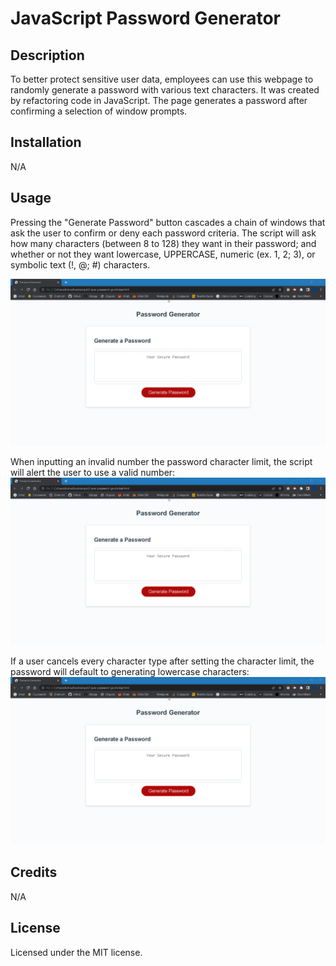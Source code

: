 # JavaScript Password Generator

## Description
To better protect sensitive user data, employees can use this webpage to randomly generate a password with various text characters. It was created by refactoring code in JavaScript. The page generates a password after confirming a selection of window prompts.

## Installation
N/A

## Usage
Pressing the "Generate Password" button cascades a chain of windows that ask the user to confirm or deny each password criteria. The script will ask how many characters (between 8 to 128) they want in their password; and whether or not they want lowercase, UPPERCASE, numeric (ex. 1, 2;  3), or symbolic text (!, @; #) characters.

![Password Generator Demo](assets/images/screen-1.gif?raw=true)

When inputting an invalid number the password character limit, the script will alert the user to use a valid number:
!["Use a number that is not a word, letter, or symbol."](assets/images/screen-2.gif?raw=true)

If a user cancels every character type after setting the character limit, the password will default to generating lowercase characters:
![The password will default to generating lowercase characters.](assets/images/screen-3.gif?raw=true)

## Credits
N/A

## License
Licensed under the MIT license.
